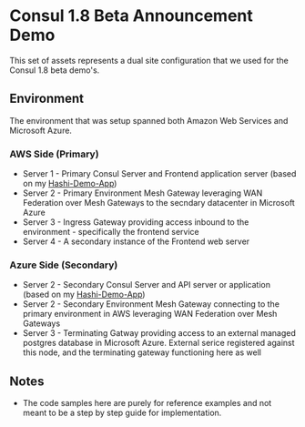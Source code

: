 # Consul 1.8 Beta Announcement Demo 

This set of assets represents a dual site configuration that we used for the Consul 1.8 beta demo's.

## Environment 

The environment that was setup spanned both Amazon Web Services and Microsoft Azure. 

### AWS Side (Primary)

* Server 1 - Primary Consul Server and Frontend application server (based on my [Hashi-Demo-App](https://github.com/codyde/hashi-demo-app))
* Server 2 - Primary Environment Mesh Gateway leveraging WAN Federation over Mesh Gateways to the secndary datacenter in Microsoft Azure
* Server 3 - Ingress Gateway providing access inbound to the environment - specifically the frontend service 
* Server 4 - A secondary instance of the Frontend web server

### Azure Side (Secondary)

* Server 2 - Secondary Consul Server and API server or application (based on my [Hashi-Demo-App](https://github.com/codyde/hashi-demo-app))
* Server 2 - Secondary Environment Mesh Gateway connecting to the primary environment in AWS leveraging WAN Federation over Mesh Gateways 
* Server 3 - Terminating Gatway providing access to an external managed postgres database in Microsoft Azure. External serice registered against this node, and the terminating gateway functioning here as well

## Notes

* The code samples here are purely for reference examples and not meant to be a step by step guide for implementation. 

